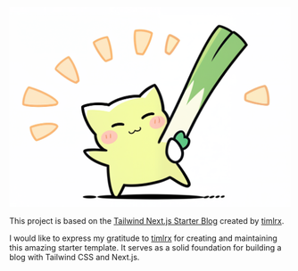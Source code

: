 ![tailwind-nextjs-banner](/public/static/images/twitter-card.png)

This project is based on the [Tailwind Next.js Starter Blog](https://github.com/timlrx/tailwind-nextjs-starter-blog) created by [timlrx](https://github.com/timlrx). 

I would like to express my gratitude to [timlrx](https://github.com/timlrx) for creating and maintaining this amazing starter template. It serves as a solid foundation for building a blog with Tailwind CSS and Next.js.

